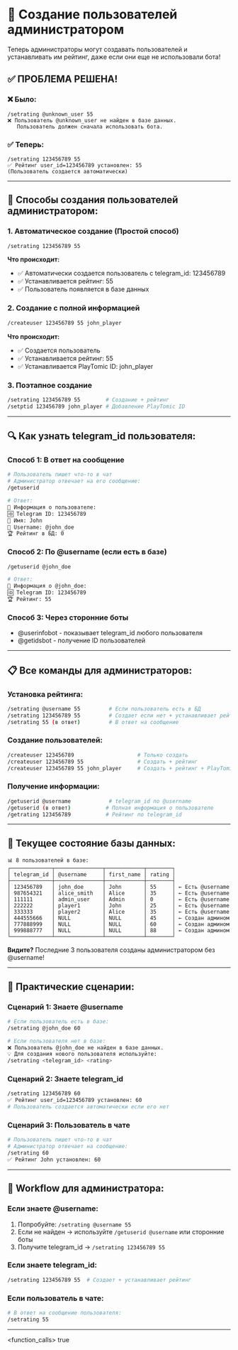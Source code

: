 # 👑 Создание пользователей администратором

Теперь администраторы могут создавать пользователей и устанавливать им рейтинг, даже если они еще не использовали бота!

## ✅ **ПРОБЛЕМА РЕШЕНА!**

### **❌ Было:**
```
/setrating @unknown_user 55
❌ Пользователь @unknown_user не найден в базе данных. 
   Пользователь должен сначала использовать бота.
```

### **✅ Теперь:**
```
/setrating 123456789 55
✅ Рейтинг user_id=123456789 установлен: 55
(Пользователь создается автоматически)
```

---

## 🎯 **Способы создания пользователей администратором:**

### **1. Автоматическое создание (Простой способ)**
```bash
/setrating 123456789 55
```
**Что происходит:**
- ✅ Автоматически создается пользователь с telegram_id: 123456789
- ✅ Устанавливается рейтинг: 55
- ✅ Пользователь появляется в базе данных

### **2. Создание с полной информацией**
```bash
/createuser 123456789 55 john_player
```
**Что происходит:**
- ✅ Создается пользователь
- ✅ Устанавливается рейтинг: 55
- ✅ Устанавливается PlayTomic ID: john_player

### **3. Поэтапное создание**
```bash
/setrating 123456789 55        # Создание + рейтинг
/setptid 123456789 john_player # Добавление PlayTomic ID
```

---

## 🔍 **Как узнать telegram_id пользователя:**

### **Способ 1: В ответ на сообщение**
```bash
# Пользователь пишет что-то в чат
# Администратор отвечает на его сообщение:
/getuserid

# Ответ:
👤 Информация о пользователе:
🆔 Telegram ID: 123456789
👤 Имя: John
📝 Username: @john_doe
🏆 Рейтинг в БД: 0
```

### **Способ 2: По @username (если есть в базе)**
```bash
/getuserid @john_doe

# Ответ:
👤 Информация о @john_doe:
🆔 Telegram ID: 123456789
🏆 Рейтинг: 55
```

### **Способ 3: Через сторонние боты**
- @userinfobot - показывает telegram_id любого пользователя
- @getidsbot - получение ID пользователей

---

## 📋 **Все команды для администраторов:**

### **Установка рейтинга:**
```bash
/setrating @username 55         # Если пользователь есть в БД
/setrating 123456789 55         # Создает если нет + устанавливает рейтинг
/setrating 55 (в ответ)         # В ответ на сообщение
```

### **Создание пользователей:**
```bash
/createuser 123456789                    # Только создать
/createuser 123456789 55                 # Создать + рейтинг
/createuser 123456789 55 john_player     # Создать + рейтинг + PlayTomic ID
```

### **Получение информации:**
```bash
/getuserid @username            # telegram_id по @username
/getuserid (в ответ)           # Полная информация о пользователе
/getrating 123456789           # Рейтинг по telegram_id
```

---

## 🧪 **Текущее состояние базы данных:**

```
📊 8 пользователей в базе:
┌─────────────┬───────────────┬────────────┬────────┐
│ telegram_id │ @username     │ first_name │ rating │
├─────────────┼───────────────┼────────────┼────────┤
│ 123456789   │ john_doe      │ John       │ 55     │ ← Есть @username
│ 987654321   │ alice_smith   │ Alice      │ 35     │ ← Есть @username
│ 111111      │ admin_user    │ Admin      │ 0      │ ← Есть @username
│ 222222      │ player1       │ John       │ 25     │ ← Есть @username
│ 333333      │ player2       │ Alice      │ 35     │ ← Есть @username
│ 444555666   │ NULL          │ NULL       │ 45     │ ← Создан админом
│ 777888999   │ NULL          │ NULL       │ 60     │ ← Создан админом
│ 999888777   │ NULL          │ NULL       │ 88     │ ← Создан админом
└─────────────┴───────────────┴────────────┴────────┘
```

**Видите?** Последние 3 пользователя созданы администратором без @username!

---

## 🎯 **Практические сценарии:**

### **Сценарий 1: Знаете @username**
```bash
# Если пользователь есть в базе:
/setrating @john_doe 60

# Если пользователя нет в базе:
❌ Пользователь @john_doe не найден в базе данных.
💡 Для создания нового пользователя используйте:
/setrating <telegram_id> <rating>
```

### **Сценарий 2: Знаете telegram_id**
```bash
/setrating 123456789 60
✅ Рейтинг user_id=123456789 установлен: 60
# Пользователь создается автоматически если его нет
```

### **Сценарий 3: Пользователь в чате**
```bash
# Пользователь пишет что-то в чат
# Администратор отвечает на сообщение:
/setrating 60
✅ Рейтинг John установлен: 60
```

---

## 🔧 **Workflow для администратора:**

### **Если знаете @username:**
1. Попробуйте: `/setrating @username 55`
2. Если не найден → используйте `/getuserid @username` или сторонние боты
3. Получите telegram_id → `/setrating 123456789 55`

### **Если знаете telegram_id:**
```bash
/setrating 123456789 55  # Создает + устанавливает рейтинг
```

### **Если пользователь в чате:**
```bash
# В ответ на сообщение пользователя:
/setrating 55
```

---

<function_calls>
<invoke name="todo_write">
<parameter name="merge">true
